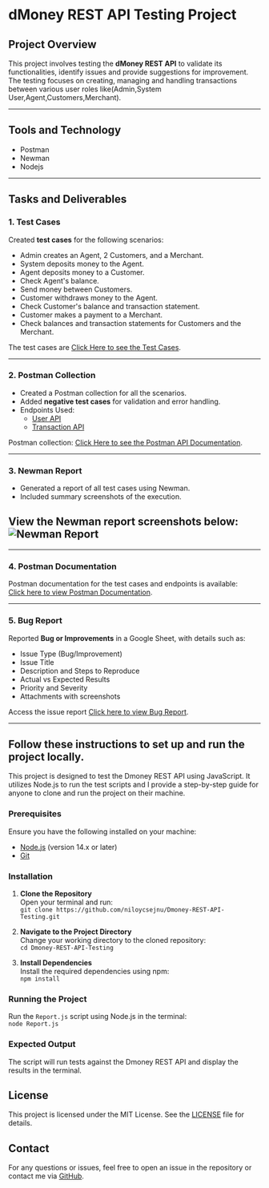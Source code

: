 # dMoney REST API Testing Project

## Project Overview
This project involves testing the **dMoney REST API** to validate its functionalities, identify issues and provide suggestions for improvement. The testing focuses on creating, managing and handling transactions between various user roles like(Admin,System User,Agent,Customers,Merchant).

---
## Tools and Technology
- Postman
- Newman
- Nodejs
---
## Tasks and Deliverables

### 1. **Test Cases**
Created **test cases** for the following scenarios:
- Admin creates an Agent, 2 Customers, and a Merchant.
- System deposits money to the Agent.
- Agent deposits money to a Customer.
- Check Agent's balance.
- Send money between Customers.
- Customer withdraws money to the Agent.
- Check Customer's balance and transaction statement.
- Customer makes a payment to a Merchant.
- Check balances and transaction statements for Customers and the Merchant.

The test cases are [Click Here to see the Test Cases](./test-cases/dmoney-test-cases.xlsx).

---

### 2. **Postman Collection**
- Created a Postman collection for all the scenarios.
- Added **negative test cases** for validation and error handling.
- Endpoints Used:
  - [User API](https://dmoney.roadtocareer.net/api-docs/user)
  - [Transaction API](https://dmoney.roadtocareer.net/api-docs/transaction)


Postman collection: [Click Here to see the Postman API Documentation](https://documenter.getpostman.com/view/37278328/2sAYBXAWBM).

---

### 3. **Newman Report**
- Generated a report of all test cases using Newman.
- Included summary screenshots of the execution.

View the Newman report screenshots below:
![Newman Report ](https://github.com/user-attachments/assets/89604369-897d-4f7e-86fa-e01b32d5a183)
-

---

### 4. **Postman Documentation**
Postman documentation for the test cases and endpoints is available:  
[Click here to view Postman Documentation](https://documenter.getpostman.com/view/37278328/2sAYBXAWBM).

---

### 5. **Bug Report**
Reported **Bug or Improvements** in a Google Sheet, with details such as:
- Issue Type (Bug/Improvement)
- Issue Title
- Description and Steps to Reproduce
- Actual vs Expected Results
- Priority and Severity
- Attachments with screenshots

Access the issue report [Click here to view Bug Report](https://docs.google.com/spreadsheets/d/issue-report-link).

---
## Follow these instructions to set up and run the project locally.

This project is designed to test the Dmoney REST API using JavaScript. It utilizes Node.js to run the test scripts and I provide a step-by-step guide for anyone to clone and run the project on their machine.





### Prerequisites

Ensure you have the following installed on your machine:  
- [Node.js](https://nodejs.org/) (version 14.x or later)  
- [Git](https://git-scm.com/)

### Installation

1. **Clone the Repository**  
   Open your terminal and run:  
   `git clone https://github.com/niloycsejnu/Dmoney-REST-API-Testing.git`

2. **Navigate to the Project Directory**  
   Change your working directory to the cloned repository:  
   `cd Dmoney-REST-API-Testing`

3. **Install Dependencies**  
   Install the required dependencies using npm:  
   `npm install`

### Running the Project

Run the `Report.js` script using Node.js in the terminal:  
`node Report.js`

### Expected Output

The script will run tests against the Dmoney REST API and display the results in the terminal.

## License

This project is licensed under the MIT License. See the [LICENSE](LICENSE) file for details.

## Contact

For any questions or issues, feel free to open an issue in the repository or contact me via [GitHub](https://github.com/niloycsejnu).


